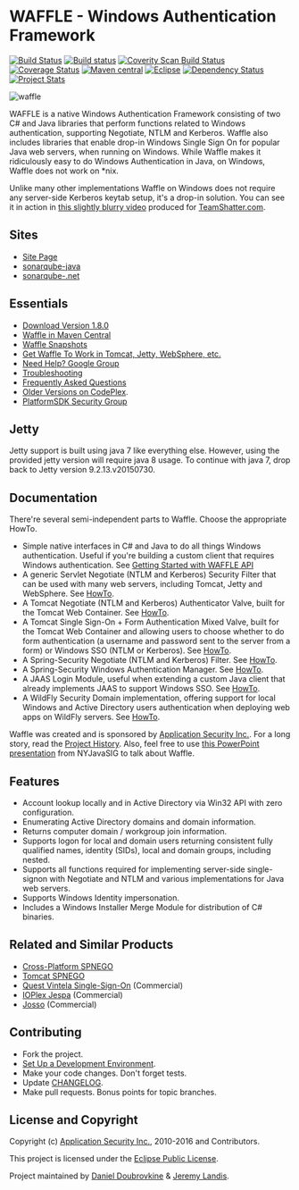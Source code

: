 WAFFLE - Windows Authentication Framework
=========================================

[![Build Status](https://travis-ci.org/dblock/waffle.svg?branch=master)](https://travis-ci.org/dblock/waffle)
[![Build status](https://ci.appveyor.com/api/projects/status/8o53n6o359r7s6up?svg=true)](https://ci.appveyor.com/project/hazendaz/waffle)
[![Coverity Scan Build Status](https://scan.coverity.com/projects/2775/badge.svg)](https://scan.coverity.com/projects/2775)
[![Coverage Status](https://coveralls.io/repos/hazendaz/waffle/badge.svg)](https://coveralls.io/r/hazendaz/waffle)
[![Maven central](https://maven-badges.herokuapp.com/maven-central/com.github.dblock.waffle/waffle-jna/badge.svg)](https://maven-badges.herokuapp.com/maven-central/com.github.dblock.waffle/waffle-jna)
[![Eclipse](https://img.shields.io/badge/license-Eclipse-blue.svg)](https://www.eclipse.org/legal/epl-v10.html)
[![Dependency Status](https://www.versioneye.com/user/projects/55ff3de7601dd9001c000132/badge.svg?style=flat)](https://www.versioneye.com/user/projects/55ff3de7601dd9001c000132)
[![Project Stats](https://www.openhub.net/p/waffle/widgets/project_thin_badge.gif)](https://www.openhub.net/p/waffle)

![waffle](https://github.com/dblock/waffle/raw/master/waffle.jpg)

WAFFLE is a native Windows Authentication Framework consisting of two C# and Java libraries that perform functions related to Windows authentication, supporting Negotiate, NTLM and Kerberos. Waffle also includes libraries that enable drop-in Windows Single Sign On for popular Java web servers, when running on Windows. While Waffle makes it ridiculously easy to do Windows Authentication in Java, on Windows, Waffle does not work on *nix.

Unlike many other implementations Waffle on Windows does not require any server-side Kerberos keytab setup, it's a drop-in solution. You can see it in action in [this slightly blurry video](https://www.youtube.com/watch?v=LmTwbOh0hBU) produced for [TeamShatter.com](http://www.teamshatter.com/topics/general/team-shatter-exclusive/securing-java-applications-with-smart-cards-and-single-sign-on/). 

Sites
-----

* [Site Page](https://dblock.github.io/waffle/)
* [sonarqube-java](https://sonarqube.com/overview?id=com.github.dblock.waffle%3Awaffle-parent)
* [sonarqube-.net](https://sonarqube.com/dashboard/index?id=waffle)

Essentials
----------

* [Download Version 1.8.0](https://github.com/dblock/waffle/releases/download/Waffle-1.8.0/Waffle.1.8.zip)
* [Waffle in Maven Central](https://search.maven.org/#search%7Cga%7C1%7Cg%3A%22com.github.dblock.waffle%22)
* [Waffle Snapshots](https://oss.sonatype.org/content/repositories/snapshots/com/github/dblock/waffle/)
* [Get Waffle To Work in Tomcat, Jetty, WebSphere, etc.](Docs/ServletSingleSignOnSecurityFilter.md)
* [Need Help? Google Group](https://groups.google.com/group/waffle-users)
* [Troubleshooting](Docs/Troubleshooting.md)
* [Frequently Asked Questions](Docs/FAQ.md)
* [Older Versions on CodePlex](https://waffle.codeplex.com/).
* [PlatformSDK Security Group](https://groups.google.com/group/microsoft.public.platformsdk.security)

Jetty
-----
Jetty support is built using java 7 like everything else.  However, using the provided jetty version will require java 8 usage.
To continue with java 7, drop back to Jetty version 9.2.13.v20150730.

Documentation
-------------

There're several semi-independent parts to Waffle. Choose the appropriate HowTo.

* Simple native interfaces in C# and Java to do all things Windows authentication. Useful if you're building a custom client that requires Windows authentication. See [Getting Started with WAFFLE API](https://github.com/dblock/waffle/blob/master/Docs/GettingStartedWithWaffleAPI.md)
* A generic Servlet Negotiate (NTLM and Kerberos) Security Filter that can be used with many web servers, including Tomcat, Jetty and WebSphere. See [HowTo](https://github.com/dblock/waffle/blob/master/Docs/ServletSingleSignOnSecurityFilter.md).
* A Tomcat Negotiate (NTLM and Kerberos) Authenticator Valve, built for the Tomcat Web Container. See [HowTo](https://github.com/dblock/waffle/blob/master/Docs/tomcat/TomcatSingleSignOnValve.md).
* A Tomcat Single Sign-On + Form Authentication Mixed Valve, built for the Tomcat Web Container and allowing users to choose whether to do form authentication (a username and password sent to the server from a form) or Windows SSO (NTLM or Kerberos). See [HowTo](https://github.com/dblock/waffle/blob/master/Docs/tomcat/TomcatMixedSingleSignOnAndFormAuthenticatorValve.md).
* A Spring-Security Negotiate (NTLM and Kerberos) Filter. See [HowTo](https://github.com/dblock/waffle/blob/master/Docs/spring/SpringSecuritySingleSignOnFilter.md).
* A Spring-Security Windows Authentication Manager. See [HowTo](https://github.com/dblock/waffle/blob/master/Docs/spring/SpringSecurityAuthenticationProvider.md).
* A JAAS Login Module, useful when extending a custom Java client that already implements JAAS to support Windows SSO. See [HowTo](https://github.com/dblock/waffle/blob/master/Docs/tomcat/TomcatWindowsLoginJAASAuthenticator.md).
* A WildFly Security Domain implementation, offering support for local Windows and Active Directory users authentication when deploying web apps on WildFly servers. See [HowTo](https://github.com/dblock/waffle/blob/master/Docs/wildfly/WildFlySecurityDomain.md).

Waffle was created and is sponsored by [Application Security Inc.](https://www.trustwave.com/Company/AppSecInc-is-now-Trustwave/). For a long story, read the [Project History](https://github.com/dblock/waffle/blob/master/HISTORY.md). Also, feel free to use [this PowerPoint presentation](http://www.slideshare.net/dblockdotorg/waffle-at-nycjavasig) from NYJavaSIG to talk about Waffle.

Features
--------

* Account lookup locally and in Active Directory via Win32 API with zero configuration.
* Enumerating Active Directory domains and domain information.
* Returns computer domain / workgroup join information.
* Supports logon for local and domain users returning consistent fully qualified names, identity (SIDs), local and domain groups, including nested.
* Supports all functions required for implementing server-side single-signon with Negotiate and NTLM and various implementations for Java web servers.
* Supports Windows Identity impersonation.
* Includes a Windows Installer Merge Module for distribution of C# binaries.

Related and Similar Products
----------------------------

* [Cross-Platform SPNEGO](http://spnego.sourceforge.net/)
* [Tomcat SPNEGO](https://tomcatspnego.codeplex.com/)
* [Quest Vintela Single-Sign-On](http://www.quest.com/single-sign-on-for-java/) (Commercial)
* [IOPlex Jespa](https://www.ioplex.com/) (Commercial)
* [Josso](https://www.josso.org/) (Commercial)

Contributing
------------

* Fork the project.
* [Set Up a Development Environment](Docs/SettingUpDevelopmentEnvironment.md).
* Make your code changes. Don't forget tests.
* Update [CHANGELOG](CHANGELOG.md).
* Make pull requests. Bonus points for topic branches. 

License and Copyright
---------------------

Copyright (c) [Application Security Inc.](https://www.trustwave.com/Company/AppSecInc-is-now-Trustwave/), 2010-2016 and Contributors. 

This project is licensed under the [Eclipse Public License](https://github.com/dblock/waffle/blob/master/LICENSE).

Project maintained by [Daniel Doubrovkine](https://github.com/dblock) & [Jeremy Landis](https://github.com/hazendaz).

